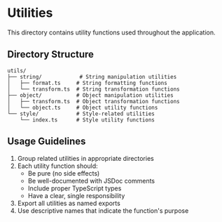 # Utilities

This directory contains utility functions used throughout the application.

## Directory Structure

```
utils/
├── string/            # String manipulation utilities
│   ├── format.ts     # String formatting functions
│   └── transform.ts  # String transformation functions
├── object/           # Object manipulation utilities
│   ├── transform.ts  # Object transformation functions
│   └── object.ts     # Object utility functions
└── style/            # Style-related utilities
    └── index.ts      # Style utility functions
```

## Usage Guidelines

1. Group related utilities in appropriate directories
2. Each utility function should:
   - Be pure (no side effects)
   - Be well-documented with JSDoc comments
   - Include proper TypeScript types
   - Have a clear, single responsibility
3. Export all utilities as named exports
4. Use descriptive names that indicate the function's purpose 